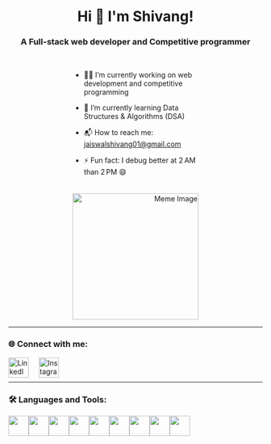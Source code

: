 <h1 align="center">Hi 👋 I'm Shivang!</h1>

<h3 align="center">A Full-stack web developer and Competitive programmer</h3>

<br/>

<div align="center">
  <div style="display: flex; flex-direction: row; justify-content: center; align-items: center; gap: 20px; flex-wrap: wrap;">
  
  <div align="left" style="max-width: 50%;">

- 🧑‍💻 I’m currently working on web development and competitive programming  
- 🌱 I’m currently learning Data Structures & Algorithms (DSA)  
- 📬 How to reach me: [jaiswalshivang01@gmail.com](mailto:jaiswalshivang01@gmail.com)  
- ⚡ Fun fact: I debug better at 2 AM than 2 PM 😄

  </div>

  <div align="right" style="max-width: 50%;">
    <img src="https://indianmemetemplates.com/wp-content/uploads/mai-merko-sab-ata-hai-mai-expert-hu.jpg" width="250px" alt="Meme Image"/>
  </div>

  </div>
</div>

---

### 🌐 Connect with me:

<a href="https://www.linkedin.com/in/shivang-jaiswal-18809432b" target="_blank">
  <img align="left" alt="LinkedIn" width="40px" style="margin-right:10px" src="https://cdn.jsdelivr.net/gh/devicons/devicon/icons/linkedin/linkedin-original.svg" />
</a>
<a href="https://www.instagram.com/shivangj.xyz?igsh=bzl6aTd6eHp1OWYx&utm_source=ig_contact_invite" target="_blank">
  <img align="left" alt="Instagram" width="40px" style="margin-left:10px" src="https://cdn-icons-png.flaticon.com/512/174/174855.png" />
</a>

<br><br>

---

### 🛠️ Languages and Tools:

<div style="display:flex">
  <img src="https://cdn.jsdelivr.net/gh/devicons/devicon/icons/c/c-original.svg" width="40px"/>
  <img src="https://cdn.jsdelivr.net/gh/devicons/devicon/icons/cplusplus/cplusplus-original.svg" width="40px"/>
  <img src="https://cdn.jsdelivr.net/gh/devicons/devicon/icons/html5/html5-original.svg" width="40px"/>
  <img src="https://cdn.jsdelivr.net/gh/devicons/devicon/icons/css3/css3-original.svg" width="40px"/>
  <img src="https://cdn.jsdelivr.net/gh/devicons/devicon/icons/javascript/javascript-original.svg" width="40px"/>
  <img src="https://cdn.jsdelivr.net/gh/devicons/devicon/icons/python/python-original.svg" width="40px"/>
  <img src="https://cdn.jsdelivr.net/gh/devicons/devicon/icons/nodejs/nodejs-original.svg" width="40px"/>
  <img src="https://cdn.jsdelivr.net/gh/devicons/devicon/icons/express/express-original.svg" width="40px"/>
  <img src="https://cdn.jsdelivr.net/gh/devicons/devicon/icons/react/react-original.svg" width="40px"/>
</div>

